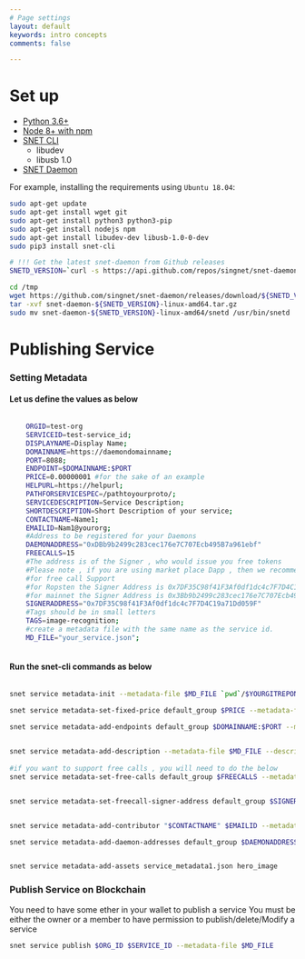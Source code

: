 ```yaml
---
# Page settings
layout: default
keywords: intro concepts
comments: false

---
```

# Set up

- [Python 3.6+](https://www.python.org/downloads/)
- [Node 8+ with npm](https://nodejs.org/en/download/)
- [SNET CLI](https://github.com/singnet/snet-cli/releases)
    - libudev
    - libusb 1.0
- [SNET Daemon](https://github.com/singnet/snet-daemon/releases)

For example, installing the requirements using `Ubuntu 18.04`:

```sh
sudo apt-get update
sudo apt-get install wget git
sudo apt-get install python3 python3-pip
sudo apt-get install nodejs npm
sudo apt-get install libudev-dev libusb-1.0-0-dev
sudo pip3 install snet-cli

# !!! Get the latest snet-daemon from Github releases
SNETD_VERSION=`curl -s https://api.github.com/repos/singnet/snet-daemon/releases/latest | grep -oP '"tag_name": "\K(.*)(?=")'`

cd /tmp
wget https://github.com/singnet/snet-daemon/releases/download/${SNETD_VERSION}/snet-daemon-${SNETD_VERSION}-linux-amd64.tar.gz
tar -xvf snet-daemon-${SNETD_VERSION}-linux-amd64.tar.gz
sudo mv snet-daemon-${SNETD_VERSION}-linux-amd64/snetd /usr/bin/snetd
```

# Publishing Service


### Setting Metadata

#### Let us define the values as below
```sh

    ORGID=test-org
    SERVICEID=test-service_id;
    DISPLAYNAME=Display Name;
    DOMAINNAME=https://daemondomainname;
    PORT=8088;
    ENDPOINT=$DOMAINNAME:$PORT  
    PRICE=0.00000001 #for the sake of an example
    HELPURL=https://helpurl;
    PATHFORSERVICESPEC=/pathtoyourproto/;
    SERVICEDESCRIPTION=Service Description;
    SHORTDESCRIPTION=Short Description of your service;
    CONTACTNAME=Name1;
    EMAILID=Nam1@yourorg;
    #Address to be registered for your Daemons
    DAEMONADDRESS="0xDBb9b2499c283cec176e7C707Ecb495B7a961ebf"
    FREECALLS=15
    #The address is of the Signer , who would issue you free tokens
    #Please note , if you are using market place Dapp , then we recommend to set the below
    #for free call Support 
    #for Ropsten the Signer Address is 0x7DF35C98f41F3Af0df1dc4c7F7D4C19a71Dd059F
    #for mainnet the Signer Address is 0x3Bb9b2499c283cec176e7C707Ecb495B7a961ebf
    SIGNERADDRESS="0x7DF35C98f41F3Af0df1dc4c7F7D4C19a71Dd059F"
    #Tags should be in small letters 
    TAGS=image-recognition; 
    #create a metadata file with the same name as the service id.
    MD_FILE="your_service.json";
    
```
#### Run the snet-cli commands as below
 ```sh 
 
snet service metadata-init --metadata-file $MD_FILE `pwd`/$YOURGITREPONAME/$PATHFORSERVICESPEC "$DISPLAYNAME" --encoding proto service-type grpc --group-name default_group
 
snet service metadata-set-fixed-price default_group $PRICE --metadata-file $MD_FILE

snet service metadata-add-endpoints default_group $DOMAINNAME:$PORT --metadata-file $MD_FILE

   
snet service metadata-add-description --metadata-file $MD_FILE --description "$SERVICEDESCRIPTION"  --short-description "$SHORTDESCRIPTION" --url "$HELPURL"
​
#if you want to support free calls , you will need to do the below 
snet service metadata-set-free-calls default_group $FREECALLS --metadata-file $MD_FILE


snet service metadata-set-freecall-signer-address default_group $SIGNERADDRESS --metadata-file $MD_FILE


snet service metadata-add-contributor "$CONTACTNAME" $EMAILID --metadata-file $MD_FILE

snet service metadata-add-daemon-addresses default_group $DAEMONADDRESS --metadata-file $MD_FILE


snet service metadata-add-assets service_metadata1.json hero_image
```
   
### Publish Service on Blockchain
You need to have some ether in your wallet to publish a service
You must be either the owner or a member to have permission to publish/delete/Modify a service

```sh
snet service publish $ORG_ID $SERVICE_ID --metadata-file $MD_FILE
```